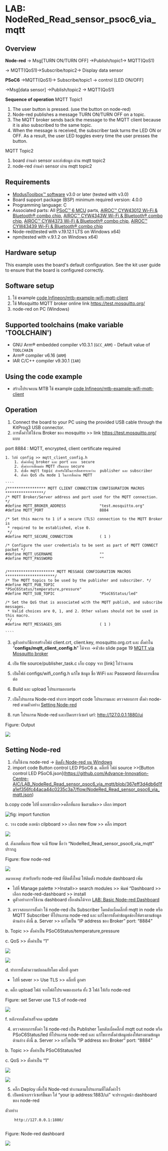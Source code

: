 # LAB: NodeRed_Read_sensor_psoc6_via_mqtt

## **Overview**

**Node-red** 
→ Msg[TURN ON/TURN OFF] →Publish/topic1→ MQTT(QoS1)
      
→ MQTT(QoS1)→Subscribe/topic2→ Display data sensor

**PSoC6** 
→MQTT(QoS1)→ Subscribe/topic1 → control [LED ON/OFF]

    

→Msg[data sensor] →Publish/topic2 → MQTT(QoS1)

**Sequence of operation**
MQTT Topic1 

1. The user button is pressed. (use the button on node-red)
2. Node-red publishes a message TURN ON/TURN OFF  on a topic.
3. The MQTT broker sends back the message to the MQTT client because it is also subscribed to the same topic.
4. When the message is received, the subscriber task turns the LED ON or OFF. As a result, the user LED toggles every time the user presses the button.

MQTT Topic2

1. board อ่านค่า sensor และส่งข้อมูล ผ่าน mqtt topic2
2. node-red อ่านค่า sensor ผ่าน mqtt topic2
## **Requirements**
- [ModusToolbox™ software](https://www.infineon.com/modustoolbox) v3.0 or later (tested with v3.0)
- Board support package (BSP) minimum required version: 4.0.0
- Programming language: C
- Associated parts: All [PSoC™ 6 MCU](https://www.infineon.com/PSoC6) parts, [AIROC™ CYW43012 Wi-Fi & Bluetooth® combo chip](https://www.infineon.com/cms/en/product/wireless-connectivity/airoc-wi-fi-plus-bluetooth-combos/cyw43012), [AIROC™ CYW4343W Wi-Fi & Bluetooth® combo chip](https://www.infineon.com/cms/en/product/wireless-connectivity/airoc-wi-fi-plus-bluetooth-combos/cyw4343w/), [AIROC™ CYW4373 Wi-Fi & Bluetooth® combo chip](https://www.infineon.com/cms/en/product/wireless-connectivity/airoc-wi-fi-plus-bluetooth-combos/cyw4373/), [AIROC™ CYW43439 Wi-Fi & Bluetooth® combo chip](https://www.infineon.com/cms/en/product/wireless-connectivity/airoc-wi-fi-plus-bluetooth-combos/cyw43439/)
- Node-red(tested with v.19.12.1 LTS on Windows x64)
- npm(tested with v.9.1.2 on Windows x64)
## **Hardware setup**

This example uses the board's default configuration. See the kit user guide to ensure that the board is configured correctly.

## **Software setup**
1. ใช้ example [code Infineon/mtb-example-wifi-mqtt-client](https://github.com/Infineon/mtb-example-wifi-mqtt-client)
2. ใช้ Mosquitto MQTT broker online link https://test.mosquitto.org/
3. node-red on PC (Windows)
## **Supported toolchains (make variable 'TOOLCHAIN')**
- GNU Arm® embedded compiler v10.3.1 (`GCC_ARM`) - Default value of `TOOLCHAIN`
- Arm® compiler v6.16 (`ARM`)
- IAR C/C++ compiler v9.30.1 (`IAR`)
## **Using the code example**
- สร้างโปรเจคบน MTB ใช้ example [code Infineon/mtb-example-wifi-mqtt-client](https://github.com/Infineon/mtb-example-wifi-mqtt-client)


## **Operation**
1. Connect the board to your PC using the provided USB cable through the KitProg3 USB connector.
2. การตั้งค่าให้ใช้งาน Broker ของ mosquitto >> link https://test.mosquitto.org/ แบบ

port 8884 : MQTT, encrypted, client certificate required

    1. ไปที่ config >> mqtt_client_config.h
        1. ตั้งค่าที่อยู่ broker และ port แบบ  secure 
        2. ตั้งค่าการเชื่อมต่อ MQTT เป็นแบบ secure 
        3. ตั้งชื่อ mqtt topic สำหรับใช้ในการสื่อสารระหว่าง  publisher และ subscriber 
        4. ตั้งค่า QoS เป็น mode 1 ในการสื่อผ่าน MQTT 
        
    ````
    /***************** MQTT CLIENT CONNECTION CONFIGURATION MACROS *****************/
    /* MQTT Broker/Server address and port used for the MQTT connection. */
    #define MQTT_BROKER_ADDRESS               "test.mosquitto.org"
    #define MQTT_PORT                         8884
    
    /* Set this macro to 1 if a secure (TLS) connection to the MQTT Broker is  
     * required to be established, else 0.
     */
    #define MQTT_SECURE_CONNECTION            ( 1 )
    
    /* Configure the user credentials to be sent as part of MQTT CONNECT packet */
    #define MQTT_USERNAME                     ""
    #define MQTT_PASSWORD                     ""
    
    
    /********************* MQTT MESSAGE CONFIGURATION MACROS **********************/
    /* The MQTT topics to be used by the publisher and subscriber. */
    #define MQTT_PUB_TOPIC                    "PSoC6Status/temperature,pressure"
    #define MQTT_SUB_TOPIC                    "PSoC6Status/led"
    
    /* Set the QoS that is associated with the MQTT publish, and subscribe messages.
     * Valid choices are 0, 1, and 2. Other values should not be used in this macro.
     */
    #define MQTT_MESSAGES_QOS                 ( 1 )
    
    ````



3. ดูตัวอย่างวิธีการสร้างไฟล์ client.crt, client.key, mosquitto.org.crt และ ตั้งค่าใน “**configs/mqtt_client_config.h**” ได้จาก →หัวข้อ slide page 19 [MQTT via Mosquitto broker](https://github.com/Advance-Innovation-Centre-AIC/LAB_NodeRed_Read_sensor_psoc6_via_mqtt/blob/e38f6650f649b7e0c999de9d02b34da31a4ec703/docs/HOT_PSoC6_WIFI%20v3.pdf)

4. เปิด file source/publisher_task.c เก็บ copy จาก [link] ไปว่างแทน
5. เปิดไฟล์ configs/wifi_config.h แก้ไข ข้อมูล ชื่อ WiFi และ Password ที่ต้องการเชื่อมต่อ
6. Build และ upload โปรแกรมลงบอร์ด 
7. เปิดโปรแกรม Node-red ทำการ import code โปรแกรมและ ตรวจสอบการ ตั้งค่า node-red ตามตัวอย่าง [Setting Node-red](https://www.dropbox.com/scl/fi/8q7ld86c6wn4q79c7h1kr/LAB_-NodeRed_Read_sensor_psoc6_via_mqtt.paper?dl=0&rlkey=nwjwxnbk5wqrvkh2t1c75v2w3#:uid=879208286062881172009041&h2=Setting-Node-red)

8.  run โปรแกรม Node-red และเปิดเบราว์เซอร์ url: http://127.0.0.1:1880/ui

Figure: Output

![](https://paper-attachments.dropboxusercontent.com/s_6B5130AC4896E700626DB737BBCA734D4979424F756C1CF38B36AD08FC90FD50_1683183597905_image.png)



## **Setting Node-red** 


1. เริ่มใช้งาน  node-red → [ติดตั้ง Node-red บน Windows](https://github.com/Advance-Innovation-Centre-AIC/EE_Curriculum/blob/main/term2_65_EMB62_IoT/LAB01/Get_started_Node-red.md#%E0%B8%95%E0%B8%B4%E0%B8%94%E0%B8%95%E0%B8%B1%E0%B9%89%E0%B8%87-node-red-%E0%B8%9A%E0%B8%99-windows)
2. import code Button control LED PSoC6
a. คลิ๊กที่ ไฟล์ source >>\[Button control LED PSoC6.json\](https://github.com/Advance-Innovation-Centre-AIC/LAB_NodeRed_Read_sensor_psoc6_via_mqtt/blob/367eff3d4db6d1fa1ef356fc44aca44c0235c3a7/flow/NodeRed_Read_sensor_psoc6_via_mqtt.json)

b.copy code ไปที่ แถบขวามือ>>คลิ๊กที่แถบ ขีดสามขีด>> เลือก import


![fig: import function](https://camo.githubusercontent.com/5a37c5f182695a69f125fdd207bf995385cf5c8d6ab5ed87048e6928f4595c9e/68747470733a2f2f70617065722d6174746163686d656e74732e64726f70626f7875736572636f6e74656e742e636f6d2f735f453532434539363336434332314535344342373834434341384132374342353633354439364536373037383033364238413842393236444142443634383644365f313637363139383932383536355f556e7469746c65642e706e67)



c. วาง code ลงหน้า cilpboard >> เลือก new flow >> คลิ๊ก import
    
![](https://camo.githubusercontent.com/a8fbe0623c069fe495f9b36538e32d60a5f637ba013be3131af2ea78ab35c78f/68747470733a2f2f70617065722d6174746163686d656e74732e64726f70626f7875736572636f6e74656e742e636f6d2f735f453532434539363336434332314535344342373834434341384132374342353633354439364536373037383033364238413842393236444142443634383644365f313637363139393230363238375f556e7469746c65642e706e67)



d. สังเกตที่แถบ flow จะมี flow ชื่อว่า “NodeRed_Read_sensor_psoc6_via_mqtt” ปรากฎ

Figure: flow node-red

![](https://paper-attachments.dropboxusercontent.com/s_6B5130AC4896E700626DB737BBCA734D4979424F756C1CF38B36AD08FC90FD50_1683183811144_Screenshot+2023-05-04+135525.png)


*หมายเหตุ:* สำหรับหรับ node-red ที่ติดตั้งใหม่ ให้ติดตั้ง module dashboard เพิ่ม 
- ไปที่ Manage palette >>Install>> search modules >> พิมพ์ “Dashboard >> เลือก node-red-dashboard >> install
- ดูตัวอย่างการใช้งาน dashboard เบื้องต้นได้จาก [LAB: Basic Node-red Dashboard](https://github.com/Advance-Innovation-Centre-AIC/EE_Curriculum/tree/main/term2_65_EMB64_Applied_ES/LAB11#lab11-basic-node-red-dashboard)



3. ตรวจสอบการตั้งค่า ใช้ node-red เป็น Subscriber โดยดับเบิ้ลคลิ๊กที่ mqtt in node หรือ MQTT Subscriber ที่โปรแกรม node-red และ แก้ไขการตั้งค่าข้อมูลช่องให้ตรงตามข้อมูลด้านล่าง ดังนี้
a. Server >> แก้ไขเป็น “IP address ของ Broker” port: “8884”

b. Topic >> ตั้งค่าเป็น PSoC6Status/temperature,pressure

c. QoS >> ตั้งค่าเป็น “1”


![](https://paper-attachments.dropboxusercontent.com/s_6B5130AC4896E700626DB737BBCA734D4979424F756C1CF38B36AD08FC90FD50_1683184827889_image.png)



![](https://paper-attachments.dropboxusercontent.com/s_6B5130AC4896E700626DB737BBCA734D4979424F756C1CF38B36AD08FC90FD50_1683184240117_Screenshot+2023-05-04+134305.png)


d. ทำการตั้งค่าความปลอดภัยโดย คลิ๊กที่ ลูกศร
- ไปที่ sever >> Use TLS >> คลิ๊กที่ ลูกศร 

e. คลิ๊ก upload ไฟล์ จากไฟล์โปรเจคของบอร์ด ทั้ง 3 ไฟล์ ให้กับ node-red 


Figure: set Server use TLS of  node-red 


![](https://paper-attachments.dropboxusercontent.com/s_6B5130AC4896E700626DB737BBCA734D4979424F756C1CF38B36AD08FC90FD50_1683184551325_Screenshot+2023-05-04+134404.png)


f. หลังจากตั้งค่าเสร็จกด update 


4. ตรวจสอบการตั้งค่า ใช้ node-red เป็น Publisher โดยดับเบิ้ลคลิ๊กที่ mqtt out node หรือ PSoC6Status/led ที่โปรแกรม node-red และ แก้ไขการตั้งค่าข้อมูลช่องให้ตรงตามข้อมูลด้านล่าง ดังนี้
a. Server >> แก้ไขเป็น “IP address ของ Broker” port: “8884”

b. Topic >> ตั้งค่าเป็น PSoC6Status/led

c. QoS >> ตั้งค่าเป็น “1”


![](https://paper-attachments.dropboxusercontent.com/s_6B5130AC4896E700626DB737BBCA734D4979424F756C1CF38B36AD08FC90FD50_1683184765457_image.png)

![](https://paper-attachments.dropboxusercontent.com/s_6B5130AC4896E700626DB737BBCA734D4979424F756C1CF38B36AD08FC90FD50_1683184917073_Screenshot+2023-05-04+134638.png)




5. คลิ๊ก Deploy เพื่อให้ Node-red ทำงานตามโปรแกรมที่ได้ตั้งค่าไว้
6. เปิดหน้าเบราว์เซอร์ขึ้นมา ใส่ “your ip address:1883/ui” จะปรากฎหน้า dashboard ของ node-red

ตัวอย่าง

````
    http://127.0.0.1:1880/
   
````



Figure: Node-red dashboard


![](https://paper-attachments.dropboxusercontent.com/s_6B5130AC4896E700626DB737BBCA734D4979424F756C1CF38B36AD08FC90FD50_1683184937068_Screenshot+2023-05-04+135710.png)


